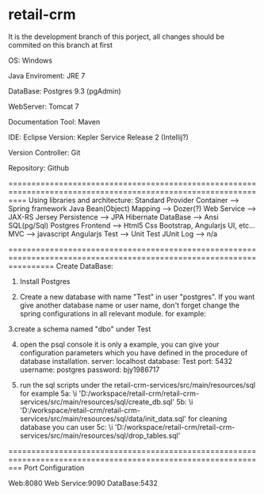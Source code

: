 # retail-crm
It is the development branch of this porject, all changes should be commited on this branch at first


OS: Windows
 
Java Enviroment: JRE 7
 
DataBase: Postgres 9.3 (pgAdmin)
 
WebServer: Tomcat 7
 
Documentation Tool: Maven
 
IDE: Eclipse Version: Kepler Service Release 2 (Intellij?)
 
Version Controller: Git
 
Repository: Github
 
================================================================================================================
Using libraries and architecture:
Standard Provider
Container --> Spring framework
Java Bean(Object) Mapping --> Dozer(?)
Web Service --> JAX-RS Jersey
Persistence --> JPA Hibernate
DataBase --> Ansi SQL(pg/Sql) Postgres
Frontend --> Html5 Css Bootstrap, Angularjs UI, etc...
MVC --> javascript Angularjs
Test --> Unit Test JUnit
Log --> n/a
 
======================================================================================================================
Create DataBase:
1. Install Postgres
 
2. Create a new database with name "Test" in user "postgres". If you want give another database name or user name, don't forget change the spring configurations in all relevant module.
for example:
<bean id="dataSource" class="org.springframework.jdbc.datasource.DriverManagerDataSource">
<property name="driverClassName" value="org.postgresql.Driver"/>
<property name="url" value="jdbc:postgresql://localhost:5432/Test"/> <!--Here,you should give another specified database name-->
<property name="username" value="postgres"/> <!--Here,you should give another specified user name-->
<property name="password" value="bjy1986717"/> <!--Here,you should give another specified password-->
</bean>

3.create a schema named "dbo" under Test 

4. open the psql console
it is only a example, you can give your configuration parameters which you have defined in the procedure of database installation.
server: localhost
database: Test
port: 5432
username: postgres
password: bjy1986717
 
5. run the sql scripts under the retail-crm-services/src/main/resources/sql
for example
5a: \i 'D:/workspace/retail-crm/retail-crm-services/src/main/resources/sql/create_db.sql'
5b: \i 'D:/workspace/retail-crm/retail-crm-services/src/main/resources/sql/data/init_data.sql'
for cleaning database you can user
5c: \i 'D:/workspace/retail-crm/retail-crm-services/src/main/resources/sql/drop_tables.sql'
 
 
===============================================================================================================
Port Configuration
 
Web:8080
Web Service:9090
DataBase:5432 
